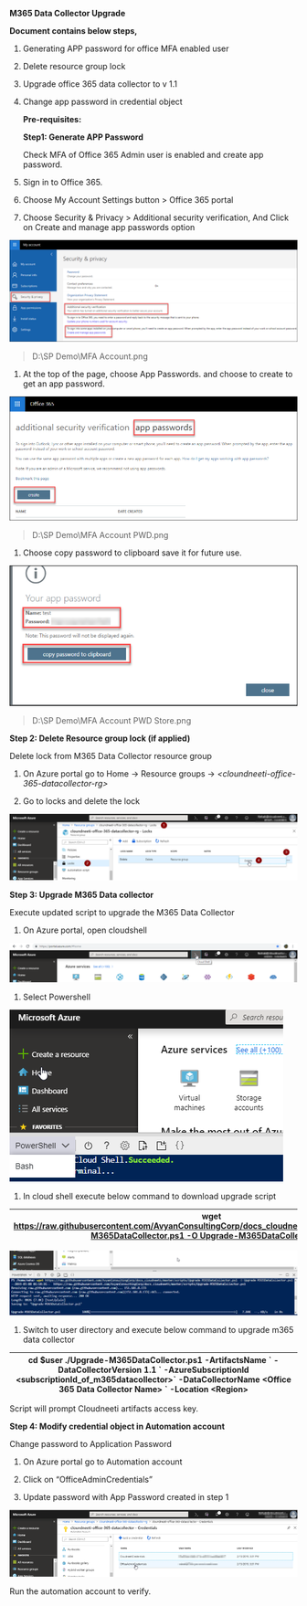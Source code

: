 **M365 Data Collector Upgrade**

**Document contains below steps,**

1.  Generating APP password for office MFA enabled user

2.  Delete resource group lock

3.  Upgrade office 365 data collector to v 1.1

4.  Change app password in credential object

    **Pre-requisites:**

    **Step1: Generate APP Password**

    Check MFA of Office 365 Admin user is enabled and create app password.

5.  Sign in to Office 365.

6.  Choose My Account Settings button \> Office 365 portal

7.  Choose Security & Privacy \> Additional security verification, And Click
    on Create and manage app passwords option

![](../images/11436b841c80b331fb36ded4c6e4526e.png)

>   D:\\SP Demo\\MFA Account.png

1.  At the top of the page, choose App Passwords. and choose to create to get an
    app password.

![](../images/112b86a836030d7c531eeed9df54bacd.png)

>   D:\\SP Demo\\MFA Account PWD.png

1.  Choose copy password to clipboard save it for future use.

![](../images/6656e2c1dcf8b44f2b36fe244fa8f330.png)

>   D:\\SP Demo\\MFA Account PWD Store.png

**Step 2: Delete Resource group lock (if applied)**

Delete lock from M365 Data Collector resource group

1.  On Azure portal go to Home -\> Resource groups -\>
    *\<cloundneeti-office-365-datacollector-rg\>*

2.  Go to locks and delete the lock

![](../images/7d24dee6c6e4aba04a9ca1da82603181.png)

**Step 3: Upgrade M365 Data collector**

Execute updated script to upgrade the M365 Data Collector

1.  On Azure portal, open cloudshell

![](../images/9f20a6803812a116394b6637f7a01173.png)

1.  Select Powershell

![](../images/62e8e561f2333d76434921ac8d3ae2e0.png)

1.  In cloud shell execute below command to download upgrade script

| wget [https://raw.githubusercontent.com/AvyanConsultingCorp/docs_cloudneeti/master/scripts/Upgrade-M365DataCollector.ps1 -O Upgrade-M365DataCollector.ps1](https://raw.githubusercontent.com/AvyanConsultingCorp/docs_cloudneeti/master/scripts/Upgrade-M365DataCollector.ps1%20-O%20Upgrade-M365DataCollector.ps1) |
|---------------------------------------------------------------------------------------------------------------------------------------------------------------------------------------------------------------------------------------------------------------------------------------------------------------------|


![](../images/ad9644cac6b9945ab0aec40f3e1a648a.png)

1.  Switch to user directory and execute below command to upgrade m365 data
    collector

| cd \$user ./Upgrade-M365DataCollector.ps1 -ArtifactsName \` -DataCollectorVersion 1.1 \` -AzureSubscriptionId \<subscriptionId_of_m365datacollector\>\` -DataCollectorName \<Office 365 Data Collector Name\> \` -Location \<Region\> |
|---------------------------------------------------------------------------------------------------------------------------------------------------------------------------------------------------------------------------------------|


Script will prompt Cloudneeti artifacts access key.

**Step 4: Modify credential object in Automation account**

Change password to Application Password

1.  On Azure portal go to Automation account

2.  Click on “OfficeAdminCredentials”

3.  Update password with App Password created in step 1

![](../images/d34a2ecc400b7b353ee173a04878e526.png)

Run the automation account to verify.
